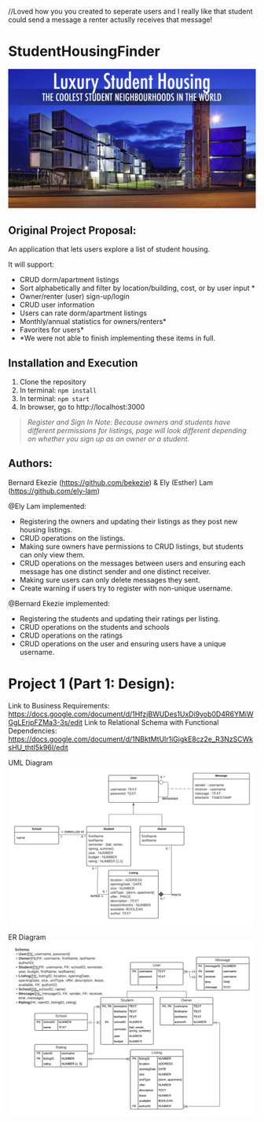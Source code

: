 //Loved how you you created to seperate users and I really like that student could send a message a renter actuslly receives that message! 

# StudentHousingFinder

![Logo](screenshots/SH.png)

## Original Project Proposal:

An application that lets users explore a list of student housing.

It will support:

- CRUD dorm/apartment listings
- Sort alphabetically and filter by location/building, cost, or by user input \*
- Owner/renter (user) sign-up/login
- CRUD user information
- Users can rate dorm/apartment listings
- Monthly/annual statistics for owners/renters\*
- Favorites for users\*
- \*We were not able to finish implementing these items in full.

## Installation and Execution

1. Clone the repository
2. In terminal: `npm install`
3. In terminal: `npm start`
4. In browser, go to http://localhost:3000

> _Register and Sign In Note:
> Because owners and students have different permissions for listings, page will look different depending on whether you sign up as an owner or a student._

## Authors:

Bernard Ekezie (https://github.com/bekezie) & Ely (Esther) Lam (https://github.com/ely-lam)

@Ely Lam implemented:

- Registering the owners and updating their listings as they post new housing listings.
- CRUD operations on the listings.
- Making sure owners have permissions to CRUD listings, but students can only view them.
- CRUD operations on the messages between users and ensuring each message has one distinct sender and one distinct receiver.
- Making sure users can only delete messages they sent.
- Create warning if users try to register with non-unique username.

@Bernard Ekezie implemented:

- Registering the students and updating their ratings per listing.
- CRUD operations on the students and schools
- CRUD operations on the ratings
- CRUD operations on the user and ensuring users have a unique username.

# Project 1 (Part 1: Design):

Link to Business Requirements: https://docs.google.com/document/d/1HfzjBWUDes1UxDi9yob0D4R6YMiWGgLErjpFZMa3-3s/edit
Link to Relational Schema with Functional Dependencies: https://docs.google.com/document/d/1NBktMtUlr1iGigkE8cz2e_R3NzSCWksHU_thtI5k96I/edit

UML Diagram
![Logo](screenshots/Project1_UML.png)

ER Diagram
![Logo](screenshots/Project1_ERD.png)
